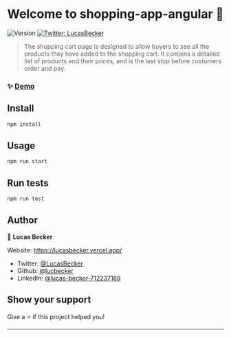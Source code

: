 <h1 align="center">Welcome to shopping-app-angular 👋</h1>
<p>
  <img alt="Version" src="https://img.shields.io/badge/version-0.0.0-blue.svg?cacheSeconds=2592000" />
  <a href="https://twitter.com/LksBecker" target="_blank">
    <img alt="Twitter: LucasBecker" src="https://img.shields.io/twitter/follow/LucasBecker.svg?style=social" />
  </a>
</p>

> The shopping cart page is designed to allow buyers to see all the products they have added to the shopping cart. It contains a detailed list of products and their prices, and is the last stop before customers order and pay.

### ✨ [Demo](https://shopping-app-lucbecker.vercel.app/products)

## Install

```sh
npm install
```

## Usage

```sh
npm run start
```

## Run tests

```sh
npm run test
```

## Author
👤 **Lucas Becker**

 Website: https://lucasbecker.vercel.app/
* Twitter: [@LucasBecker](https://twitter.com/LksBecker)
* Github: [@lucbecker](https://github.com/LucBecker)
* LinkedIn: [@lucas-becker-712237169](https://www.linkedin.com/in/lucas-becker-712237169/)

## Show your support

Give a ⭐️ if this project helped you!

***
